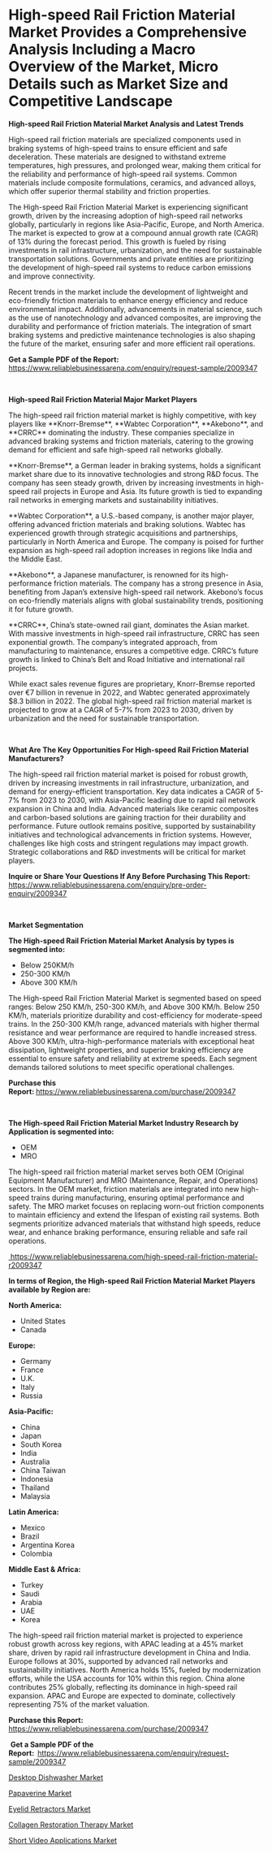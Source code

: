 <p><h1>High-speed Rail Friction Material Market Provides a Comprehensive Analysis Including a Macro Overview of the Market, Micro Details such as Market Size and Competitive Landscape</h1></p><p><strong>High-speed Rail Friction Material Market Analysis and Latest Trends</strong></p>
<p><p>High-speed rail friction materials are specialized components used in braking systems of high-speed trains to ensure efficient and safe deceleration. These materials are designed to withstand extreme temperatures, high pressures, and prolonged wear, making them critical for the reliability and performance of high-speed rail systems. Common materials include composite formulations, ceramics, and advanced alloys, which offer superior thermal stability and friction properties.</p><p>The High-speed Rail Friction Material Market is experiencing significant growth, driven by the increasing adoption of high-speed rail networks globally, particularly in regions like Asia-Pacific, Europe, and North America. The market is expected to grow at a compound annual growth rate (CAGR) of 13% during the forecast period. This growth is fueled by rising investments in rail infrastructure, urbanization, and the need for sustainable transportation solutions. Governments and private entities are prioritizing the development of high-speed rail systems to reduce carbon emissions and improve connectivity.</p><p>Recent trends in the market include the development of lightweight and eco-friendly friction materials to enhance energy efficiency and reduce environmental impact. Additionally, advancements in material science, such as the use of nanotechnology and advanced composites, are improving the durability and performance of friction materials. The integration of smart braking systems and predictive maintenance technologies is also shaping the future of the market, ensuring safer and more efficient rail operations.</p></p>
<p><strong>Get a Sample PDF of the Report:&nbsp;</strong> <a href="https://www.reliablebusinessarena.com/enquiry/request-sample/2009347?utm_campaign=1990&utm_medium=2&utm_source=Github&utm_content=ia&utm_term=24012025&utm_id=high-speed-rail-friction-material">https://www.reliablebusinessarena.com/enquiry/request-sample/2009347</a></p>
<p>&nbsp;</p>
<p><strong>High-speed Rail Friction Material Major Market Players</strong></p>
<p><p>The high-speed rail friction material market is highly competitive, with key players like **Knorr-Bremse**, **Wabtec Corporation**, **Akebono**, and **CRRC** dominating the industry. These companies specialize in advanced braking systems and friction materials, catering to the growing demand for efficient and safe high-speed rail networks globally.</p><p>**Knorr-Bremse**, a German leader in braking systems, holds a significant market share due to its innovative technologies and strong R&D focus. The company has seen steady growth, driven by increasing investments in high-speed rail projects in Europe and Asia. Its future growth is tied to expanding rail networks in emerging markets and sustainability initiatives.</p><p>**Wabtec Corporation**, a U.S.-based company, is another major player, offering advanced friction materials and braking solutions. Wabtec has experienced growth through strategic acquisitions and partnerships, particularly in North America and Europe. The company is poised for further expansion as high-speed rail adoption increases in regions like India and the Middle East.</p><p>**Akebono**, a Japanese manufacturer, is renowned for its high-performance friction materials. The company has a strong presence in Asia, benefiting from Japan’s extensive high-speed rail network. Akebono’s focus on eco-friendly materials aligns with global sustainability trends, positioning it for future growth.</p><p>**CRRC**, China’s state-owned rail giant, dominates the Asian market. With massive investments in high-speed rail infrastructure, CRRC has seen exponential growth. The company’s integrated approach, from manufacturing to maintenance, ensures a competitive edge. CRRC’s future growth is linked to China’s Belt and Road Initiative and international rail projects.</p><p>While exact sales revenue figures are proprietary, Knorr-Bremse reported over €7 billion in revenue in 2022, and Wabtec generated approximately $8.3 billion in 2022. The global high-speed rail friction material market is projected to grow at a CAGR of 5-7% from 2023 to 2030, driven by urbanization and the need for sustainable transportation.</p></p>
<p>&nbsp;</p>
<p><strong>What Are The Key Opportunities For High-speed Rail Friction Material Manufacturers?</strong></p>
<p><p>The high-speed rail friction material market is poised for robust growth, driven by increasing investments in rail infrastructure, urbanization, and demand for energy-efficient transportation. Key data indicates a CAGR of 5-7% from 2023 to 2030, with Asia-Pacific leading due to rapid rail network expansion in China and India. Advanced materials like ceramic composites and carbon-based solutions are gaining traction for their durability and performance. Future outlook remains positive, supported by sustainability initiatives and technological advancements in friction systems. However, challenges like high costs and stringent regulations may impact growth. Strategic collaborations and R&D investments will be critical for market players.</p></p>
<p><strong>Inquire or Share Your Questions If Any Before Purchasing This Report:</strong> <a href="https://www.reliablebusinessarena.com/enquiry/pre-order-enquiry/2009347?utm_campaign=1990&utm_medium=2&utm_source=Github&utm_content=ia&utm_term=24012025&utm_id=high-speed-rail-friction-material">https://www.reliablebusinessarena.com/enquiry/pre-order-enquiry/2009347</a></p>
<p>&nbsp;</p>
<p><strong>Market Segmentation</strong></p>
<p><strong>The High-speed Rail Friction Material Market Analysis by types is segmented into:</strong></p>
<p><ul><li>Below 250KM/h</li><li>250-300 KM/h</li><li>Above 300 KM/h</li></ul></p>
<p><p>The High-speed Rail Friction Material Market is segmented based on speed ranges: Below 250 KM/h, 250-300 KM/h, and Above 300 KM/h. Below 250 KM/h, materials prioritize durability and cost-efficiency for moderate-speed trains. In the 250-300 KM/h range, advanced materials with higher thermal resistance and wear performance are required to handle increased stress. Above 300 KM/h, ultra-high-performance materials with exceptional heat dissipation, lightweight properties, and superior braking efficiency are essential to ensure safety and reliability at extreme speeds. Each segment demands tailored solutions to meet specific operational challenges.</p></p>
<p><strong>Purchase this Report:&nbsp;</strong><a href="https://www.reliablebusinessarena.com/purchase/2009347?utm_campaign=1990&utm_medium=2&utm_source=Github&utm_content=ia&utm_term=24012025&utm_id=high-speed-rail-friction-material">https://www.reliablebusinessarena.com/purchase/2009347</a></p>
<p>&nbsp;</p>
<p><strong>The High-speed Rail Friction Material Market Industry Research by Application is segmented into:</strong></p>
<p><ul><li>OEM</li><li>MRO</li></ul></p>
<p><p>The high-speed rail friction material market serves both OEM (Original Equipment Manufacturer) and MRO (Maintenance, Repair, and Operations) sectors. In the OEM market, friction materials are integrated into new high-speed trains during manufacturing, ensuring optimal performance and safety. The MRO market focuses on replacing worn-out friction components to maintain efficiency and extend the lifespan of existing rail systems. Both segments prioritize advanced materials that withstand high speeds, reduce wear, and enhance braking performance, ensuring reliable and safe rail operations.</p></p>
<p><a href="https://www.reliablebusinessarena.com/high-speed-rail-friction-material-r2009347?utm_campaign=1990&utm_medium=2&utm_source=Github&utm_content=ia&utm_term=24012025&utm_id=high-speed-rail-friction-material">&nbsp;https://www.reliablebusinessarena.com/high-speed-rail-friction-material-r2009347</a></p>
<p><strong>In terms of Region, the High-speed Rail Friction Material Market Players available by Region are:</strong></p>
<p>
    <p> <strong> North America: </strong>
        <ul>
            <li>United States</li>
            <li>Canada</li>
        </ul>
        </p> 
    <p> <strong> Europe: </strong>
        <ul>
            <li>Germany</li>
            <li>France</li>
            <li>U.K.</li>
            <li>Italy</li>
            <li>Russia</li>
        </ul>
        </p> 
    <p> <strong> Asia-Pacific: </strong>
        <ul>
            <li>China</li>
            <li>Japan</li>
            <li>South Korea</li>
            <li>India</li>
            <li>Australia</li>
            <li>China Taiwan</li>
            <li>Indonesia</li>
            <li>Thailand</li>
            <li>Malaysia</li>
        </ul>
        </p> 
    <p> <strong> Latin America: </strong>
        <ul>
            <li>Mexico</li>
            <li>Brazil</li>
            <li>Argentina Korea</li>
            <li>Colombia</li>
        </ul>
        </p> 
    <p> <strong> Middle East & Africa: </strong>
        <ul>
            <li>Turkey</li>
            <li>Saudi</li>
            <li>Arabia</li>
            <li>UAE</li>
            <li>Korea</li>
        </ul>
    </p>
    </p>
<p><p>The high-speed rail friction material market is projected to experience robust growth across key regions, with APAC leading at a 45% market share, driven by rapid rail infrastructure development in China and India. Europe follows at 30%, supported by advanced rail networks and sustainability initiatives. North America holds 15%, fueled by modernization efforts, while the USA accounts for 10% within this region. China alone contributes 25% globally, reflecting its dominance in high-speed rail expansion. APAC and Europe are expected to dominate, collectively representing 75% of the market valuation.</p></p>
<p><strong>Purchase this Report: </strong><a href="https://www.reliablebusinessarena.com/purchase/2009347?utm_campaign=1990&utm_medium=2&utm_source=Github&utm_content=ia&utm_term=24012025&utm_id=high-speed-rail-friction-material">https://www.reliablebusinessarena.com/purchase/2009347</a></p>
<p>&nbsp;<strong>Get a Sample PDF of the Report:&nbsp;&nbsp;</strong><a href="https://www.reliablebusinessarena.com/enquiry/request-sample/2009347?utm_campaign=1990&utm_medium=2&utm_source=Github&utm_content=ia&utm_term=24012025&utm_id=high-speed-rail-friction-material">https://www.reliablebusinessarena.com/enquiry/request-sample/2009347</a></p>
<p><strong></strong></p>
<p><p><a href="https://www.linkedin.com/pulse/desktop-dishwasher-market-growth-study-offers-detailed-koc1e?utm_campaign=1990&utm_medium=2&utm_source=Github&utm_content=ia&utm_term=24012025&utm_id=high-speed-rail-friction-material">Desktop Dishwasher Market</a></p><p><a href="https://www.linkedin.com/pulse/study-extensively-examines-papaverinemarket-size-terms-egtwe?utm_campaign=1990&utm_medium=2&utm_source=Github&utm_content=ia&utm_term=24012025&utm_id=high-speed-rail-friction-material">Papaverine Market</a></p><p><a href="https://www.linkedin.com/pulse/eyelid-retractors-market-expansion-industry-dynamics-emnbc?utm_campaign=1990&utm_medium=2&utm_source=Github&utm_content=ia&utm_term=24012025&utm_id=high-speed-rail-friction-material">Eyelid Retractors Market</a></p><p><a href="https://www.linkedin.com/pulse/study-collagen-restoration-therapy-market-offeringdata-lv9nc?utm_campaign=1990&utm_medium=2&utm_source=Github&utm_content=ia&utm_term=24012025&utm_id=high-speed-rail-friction-material">Collagen Restoration Therapy Market</a></p><p><a href="https://www.linkedin.com/pulse/projecting-growth-trajectory-short-video-applications-wobne?utm_campaign=1990&utm_medium=2&utm_source=Github&utm_content=ia&utm_term=24012025&utm_id=high-speed-rail-friction-material">Short Video Applications Market</a></p></p>